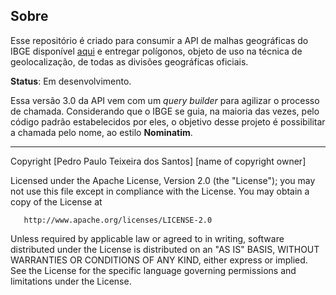 ## Sobre
Esse repositório é criado para consumir a API de malhas geográficas do IBGE disponível [aqui](https://servicodados.ibge.gov.br/api/docs/malhas?versao=3) e entregar polígonos, objeto de uso na técnica de geolocalização, de todas as divisões geográficas oficiais.

**Status**: Em desenvolvimento.

Essa versão 3.0 da API vem com um _query_ _builder_ para agilizar o processo de chamada. Considerando que o IBGE se guia, na maioria das vezes, pelo código padrão estabelecidos por eles, o objetivo desse projeto é possibilitar a chamada pelo nome, ao estilo **Nominatim**.
___

Copyright [Pedro Paulo Teixeira dos Santos] [name of copyright owner]

   Licensed under the Apache License, Version 2.0 (the "License");
   you may not use this file except in compliance with the License.
   You may obtain a copy of the License at

       http://www.apache.org/licenses/LICENSE-2.0

   Unless required by applicable law or agreed to in writing, software
   distributed under the License is distributed on an "AS IS" BASIS,
   WITHOUT WARRANTIES OR CONDITIONS OF ANY KIND, either express or implied.
   See the License for the specific language governing permissions and
   limitations under the License.